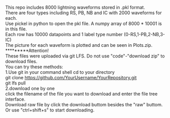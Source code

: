 This repo includes 8000 lightning waveforms stored in .pkl format.  
There are four types including RS, PB, NB and IC with 2000 waveforms for each.  
Use pickel in python to open the pkl file. A numpy array of 8000 * 10001 is in this file.  
Each row has 10000 datapoints and 1 label type number (0-RS,1-PB,2-NB,3-IC)  
The picture for each waveform is plotted and can be seen in Plots.zip.  
*********Attention!  
These files were uploaded via git LFS. Do not use "code"-"download zip" to download files.  
You can try these methods:  
1.Use git in your command shell
  cd to your directory  
  git clone https://github.com/YourUsername/YourRepository.git  
  git lfs pull  
2.download one by one  
  click the filename of the file you want to download and enter the file tree interface.  
  Download raw file by click the download buttom besides the "raw" buttom. Or use "ctrl+shift+s" to start downloading.
  
